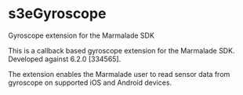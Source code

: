 s3eGyroscope
============

Gyroscope extension for the Marmalade SDK

This is a callback based gyroscope extension for the Marmalade SDK. Developed against 6.2.0 [334565].

The extension enables the Marmalade user to read sensor data from gyroscope on supported iOS and Android devices.
